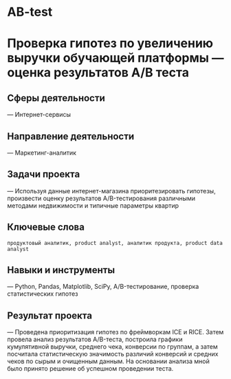 # AB-test

# Проверка гипотез по увеличению выручки обучающей платформы — оценка результатов A/B теста

## Сферы деятельности 
  — Интернет-сервисы

## Направление деятельности
  — Маркетинг-аналитик

## Задачи проекта
  —  Используя данные интернет-магазина приоритезировать гипотезы, произвести оценку результатов A/B-тестирования различными методами           недвижимости и типичные параметры квартир
  
## Ключевые слова
    продуктовый аналитик, product analyst, аналитик продукта, product data analyst
## Навыки и инструменты
  —  Python, Pandas, Matplotlib, SciPy, A/B-тестирование, проверка статистических гипотез
## Результат проекта
  —  Проведена приоритизация гипотез по фреймворкам ICE и RICE. Затем провела анализ
результатов A/B-теста, построила графики кумулятивной выручки, среднего чека,
конверсии по группам, а затем посчитала статистическую значимость различий конверсий
и средних чеков по сырым и очищенным данным. На основании анализа мной было
принято решение об успешном проведении теста.
